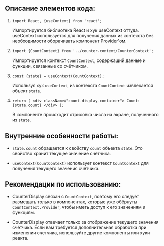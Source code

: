 ## Описание элементов кода:

1. `import React, {useContext} from 'react';`

   Импортируется библиотека React и хук useContext оттуда. useContext используется для получения данных из контекста без необходимости оборачивать компонент Provider'ом.

2. `import {CountContext} from '../counter-context/CounterContext';`

   Импортируется контекст `CountContext`, содержащий данные и функции, связанные со счётчиком.

3. `const {state} = useContext(CountContext);`

   Используя хук `useContext`, из контекста `CountContext` извлекается объект `state`.

4. `return ( <div className="count-display-container"> Count: {state.count} </div> );`

   В компоненте происходит отрисовка числа на экране, полученного из `state`.

## Внутренние особенности работы:

- `state.count` обращается к свойству `count` объекта `state`. Это свойство хранит текущее значение счётчика.

- `useContext(CountContext)` использует контекст `CountContext` для получения текущего значения счётчика.

## Рекомендации по использованию:

- CounterDisplay связан с `CountContext`, поэтому его следует размещать только в компонентах, которые уже обёрнуты `CountContext.Provider`, чтобы иметь доступ к его значениям и функциям.

- CounterDisplay отвечает только за отображение текущего значения счётчика. Если вам требуется дополнительная обработка при изменении счетчика, используйте другие компоненты или хуки реакта.